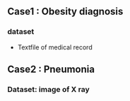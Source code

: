 ## Case1 : Obesity diagnosis

### dataset

* Textfile of medical record

## Case2 : Pneumonia 

### Dataset: image of X ray

